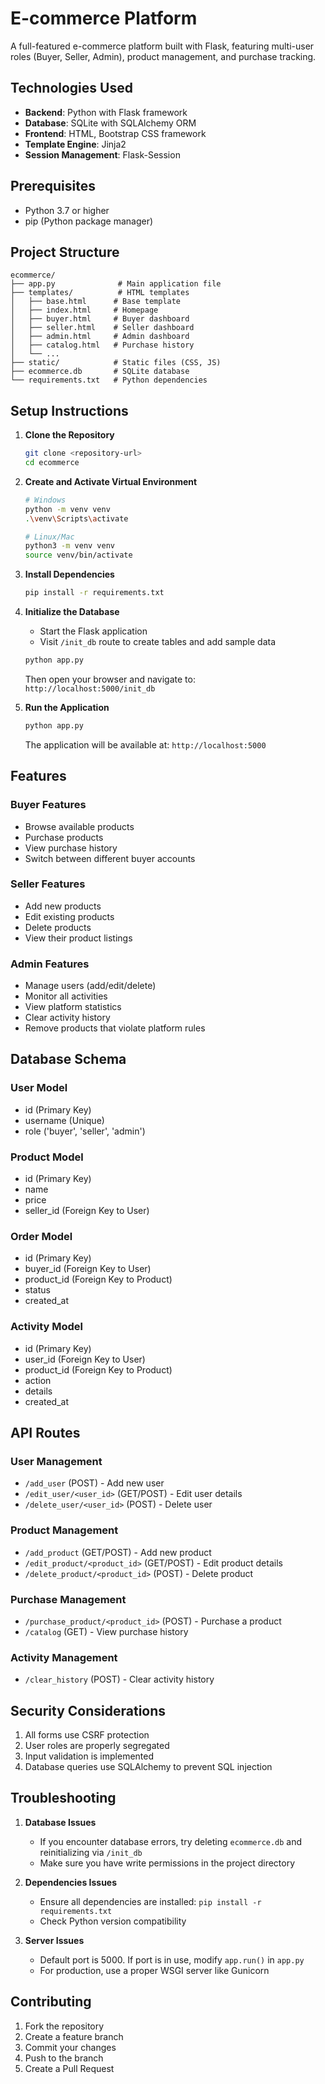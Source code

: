 # E-commerce Platform

A full-featured e-commerce platform built with Flask, featuring multi-user roles (Buyer, Seller, Admin), product management, and purchase tracking.

## Technologies Used

- **Backend**: Python with Flask framework
- **Database**: SQLite with SQLAlchemy ORM
- **Frontend**: HTML, Bootstrap CSS framework
- **Template Engine**: Jinja2
- **Session Management**: Flask-Session

## Prerequisites

- Python 3.7 or higher
- pip (Python package manager)

## Project Structure

```
ecommerce/
├── app.py              # Main application file
├── templates/          # HTML templates
│   ├── base.html      # Base template
│   ├── index.html     # Homepage
│   ├── buyer.html     # Buyer dashboard
│   ├── seller.html    # Seller dashboard
│   ├── admin.html     # Admin dashboard
│   ├── catalog.html   # Purchase history
│   └── ...
├── static/            # Static files (CSS, JS)
├── ecommerce.db       # SQLite database
└── requirements.txt   # Python dependencies
```

## Setup Instructions

1. **Clone the Repository**
   ```bash
   git clone <repository-url>
   cd ecommerce
   ```

2. **Create and Activate Virtual Environment**
   ```bash
   # Windows
   python -m venv venv
   .\venv\Scripts\activate

   # Linux/Mac
   python3 -m venv venv
   source venv/bin/activate
   ```

3. **Install Dependencies**
   ```bash
   pip install -r requirements.txt
   ```

4. **Initialize the Database**
   - Start the Flask application
   - Visit `/init_db` route to create tables and add sample data
   ```bash
   python app.py
   ```
   Then open your browser and navigate to: `http://localhost:5000/init_db`

5. **Run the Application**
   ```bash
   python app.py
   ```
   The application will be available at: `http://localhost:5000`

## Features

### Buyer Features
- Browse available products
- Purchase products
- View purchase history
- Switch between different buyer accounts

### Seller Features
- Add new products
- Edit existing products
- Delete products
- View their product listings

### Admin Features
- Manage users (add/edit/delete)
- Monitor all activities
- View platform statistics
- Clear activity history
- Remove products that violate platform rules

## Database Schema

### User Model
- id (Primary Key)
- username (Unique)
- role ('buyer', 'seller', 'admin')

### Product Model
- id (Primary Key)
- name
- price
- seller_id (Foreign Key to User)

### Order Model
- id (Primary Key)
- buyer_id (Foreign Key to User)
- product_id (Foreign Key to Product)
- status
- created_at

### Activity Model
- id (Primary Key)
- user_id (Foreign Key to User)
- product_id (Foreign Key to Product)
- action
- details
- created_at

## API Routes

### User Management
- `/add_user` (POST) - Add new user
- `/edit_user/<user_id>` (GET/POST) - Edit user details
- `/delete_user/<user_id>` (POST) - Delete user

### Product Management
- `/add_product` (GET/POST) - Add new product
- `/edit_product/<product_id>` (GET/POST) - Edit product details
- `/delete_product/<product_id>` (POST) - Delete product

### Purchase Management
- `/purchase_product/<product_id>` (POST) - Purchase a product
- `/catalog` (GET) - View purchase history

### Activity Management
- `/clear_history` (POST) - Clear activity history

## Security Considerations

1. All forms use CSRF protection
2. User roles are properly segregated
3. Input validation is implemented
4. Database queries use SQLAlchemy to prevent SQL injection

## Troubleshooting

1. **Database Issues**
   - If you encounter database errors, try deleting `ecommerce.db` and reinitializing via `/init_db`
   - Make sure you have write permissions in the project directory

2. **Dependencies Issues**
   - Ensure all dependencies are installed: `pip install -r requirements.txt`
   - Check Python version compatibility

3. **Server Issues**
   - Default port is 5000. If port is in use, modify `app.run()` in `app.py`
   - For production, use a proper WSGI server like Gunicorn

## Contributing

1. Fork the repository
2. Create a feature branch
3. Commit your changes
4. Push to the branch
5. Create a Pull Request